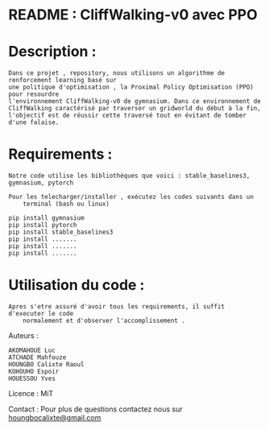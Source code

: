 # README : CliffWalking-v0 avec PPO

	

# Description : 

	Dans ce projet , repository, nous utilisons un algorithme de renforcement learning basé sur
	une politique d'optimisation , la Proximal Policy Optimisation (PPO) pour resourdre 
	l'environnement CliffWalking-v0 de gymnasium. Dans ce environnement de CliffWalking caractérisé par traverser un gridworld du début à la fin,
	l'objectif est de réussir cette traversé tout en évitant de tomber d'une falaise.

# Requirements :

	Notre code utilise les bibliothèques que voici : stable_baselines3, gymnasium, pytorch

	Pour les telecharger/installer , exécutez les codes suivants dans un 
		terminal (bash ou linux)

	pip install gymnasium
	pip install pytorch
	pip install stable_baselines3
	pip install .......
	pip install .......
	pip install .......

# Utilisation du code : 

	Apres s'etre assuré d'avoir tous les requirements, il suffit d'executer le code 
		normalement et d'observer l'accomplissement .

Auteurs : 
	
	AKOMAHOUE Luc
	ATCHADE Mahfouze
	HOUNGBO Calixte Raoul 
	KOHOUHO Espoir
	HOUESSOU Yves
 		

Licence : MiT


Contact : Pour plus de questions contactez nous sur houngbocalixte@gmail.com

